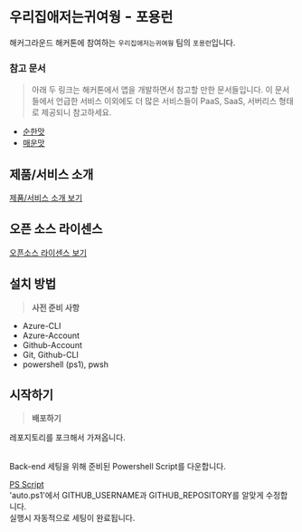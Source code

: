 # `우리집애저는귀여웡` - `포용런`

해커그라운드 해커톤에 참여하는 `우리집애저는귀여웡` 팀의 `포용런`입니다.

### 참고 문서

> 아래 두 링크는 해커톤에서 앱을 개발하면서 참고할 만한 문서들입니다. 이 문서들에서 언급한 서비스 이외에도 더 많은 서비스들이 PaaS, SaaS, 서버리스 형태로 제공되니 참고하세요.

- [순한맛](./REFERENCES_BASIC.md)
- [매운맛](./REFERENCES_ADVANCED.md)

## 제품/서비스 소개

<!-- 아래 링크는 지우지 마세요 -->
[제품/서비스 소개 보기](TOPIC.md)
<!-- 위 링크는 지우지 마세요 -->

## 오픈 소스 라이센스

<!-- 아래 링크는 지우지 마세요 -->
[오픈소스 라이센스 보기](./LICENSE)
<!-- 위 링크는 지우지 마세요 -->

## 설치 방법

> **사전 준비 사항**
* Azure-CLI
* Azure-Account
* Github-Account
* Git, Github-CLI
* powershell (ps1), pwsh

## 시작하기

> **배포하기**

레포지토리를 포크해서 가져옵니다.

<br>
Back-end 세팅을 위해 준비된 Powershell Script를 다운합니다.


[PS Script](./auto.ps1)
<br>
'auto.ps1'에서 GITHUB_USERNAME과 GITHUB_REPOSITORY를 알맞게 수정합니다.
<br>
실행시 자동적으로 세팅이 완료됩니다.

